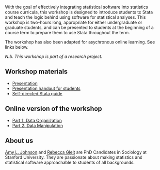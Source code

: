 With the goal of effectively integrating statistical software into statistics course curricula, this workshop is designed to introduce students to Stata and teach the logic behind using software for statistical analyses. This workshop is two-hours long, appropriate for either undergraduate or graduate students, and can be presented to students at the beginning of a course term to prepare them to use Stata throughout the term. 

The workshop has also been adapted for asychronous online learning. See links below. 

*N.b. This workshop is part of a research project.*

## Workshop materials
- [Presentation](Presentation.pdf)
- [Presentation handout for students](PresentationHandout.pdf)
- [Self-directed Stata guide](StataWorkshop_Self-directedhandout(public).pdf)

## Online version of the workshop
- [Part 1: Data Organization](https://youtu.be/1XMQgG7GFlY)
- [Part 2: Data Manipulation](https://youtu.be/qp1lxelpCik)

## About us
[Amy L. Johnson](https://sites.google.com/stanford.edu/amyljohnson/home) and [Rebecca Gleit](https://sociology.stanford.edu/people/rebecca-gleit) are PhD Candidates in Sociology at Stanford University. They are passionate about making statistics and statistical software approachable to students of all backgrounds.
